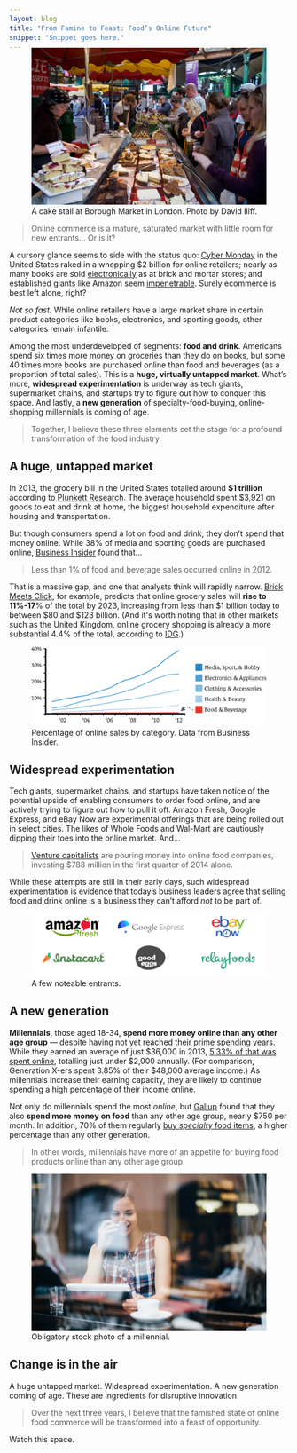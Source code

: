 ```yaml
---
layout: blog
title: "From Famine to Feast: Food’s Online Future"
snippet: "Snippet goes here."
---
```


<figure class="large" style="margin-top: -1.43em;">
	<img src="/resources/images/2014-12-08/borough-market.jpg" />
	<figcaption>A cake stall at Borough Market in London. Photo by David Iliff.</figcaption>
</figure>

> Online commerce is a mature, saturated market with little room for new entrants... Or is it?

A cursory glance seems to side with the status quo: [Cyber Monday][1] in the United States raked in a whopping $2 billion for online retailers; nearly as many books are sold [electronically][2] as at brick and mortar stores; and established giants like Amazon seem [impenetrable][10]. Surely ecommerce is best left alone, right?

*Not so fast.* While online retailers have a large market share in certain product categories like books, electronics, and sporting goods, other categories remain infantile.

Among the most underdeveloped of segments: **food and drink**. Americans spend six times more money on groceries than they do on books, but some 40 times more books are purchased online than food and beverages (as a proportion of total sales). This is a **huge, virtually untapped market**. What’s more, **widespread experimentation** is underway as tech giants, supermarket chains, and startups try to figure out how to conquer this space. And lastly, a **new generation** of specialty-food-buying, online-shopping millennials is coming of age.

> Together, I believe these three elements set the stage for a profound transformation of the food industry.


## A huge, untapped market
In 2013, the grocery bill in the United States totalled around **$1 trillion** according to [Plunkett Research][3]. The average household spent $3,921 on goods to eat and drink at home, the biggest household expenditure after housing and transportation.

But though consumers spend a lot on food and drink, they don’t spend that money online. While 38% of media and sporting goods are purchased online, [Business Insider][4] found that...

> Less than 1% of food and beverage sales occurred online in 2012.

That is a massive gap, and one that analysts think will rapidly narrow. [Brick Meets Click][5], for example, predicts that online grocery sales will **rise to 11%-17**% of the total by 2023, increasing from less than $1 billion today to between $80 and $123 billion. (And it's worth noting that in other markets such as the United Kingdom, online grocery shopping is already a more substantial 4.4% of the total, according to [IDG][11].)

<figure class="medium">
	<img src="/resources/images/2014-12-08/online-spending-graph.png" />
	<figcaption>Percentage of online sales by category. Data from Business Insider.</figcaption>
</figure>


## Widespread experimentation
Tech giants, supermarket chains, and startups have taken notice of the potential upside of enabling consumers to order food online, and are actively trying to figure out how to pull it off. Amazon Fresh, Google Express, and eBay Now are experimental offerings that are being rolled out in select cities. The likes of Whole Foods and Wal-Mart are cautiously dipping their toes into the online market. And...

> [Venture capitalists][6] are pouring money into online food companies, investing $788 million in the first quarter of 2014 alone.

While these attempts are still in their early days, such widespread experimentation is evidence that today’s business leaders agree that selling food and drink online is a business they can’t afford *not* to be part of.

<figure class="medium">
	<img src="/resources/images/2014-12-08/tech-logos.png" />
	<figcaption>A few noteable entrants.</figcaption>
</figure>

## A new generation

**Millennials**, those aged 18-34, **spend more money online than any other age group** — despite having not yet reached their prime spending years. While they earned an average of just $36,000 in 2013, [5.33% of that was spent online][7], totalling just under $2,000 annually. (For comparison, Generation X-ers spent 3.85% of their $48,000 average income.) As millennials increase their earning capacity, they are likely to continue spending a high percentage of their income online.

Not only do millennials spend the most *online*, but [Gallup][8] found that they also **spend more money on food** than any other age group, nearly $750 per month. In addition, 70% of them regularly [buy *specialty* food items][9], a higher percentage than any other generation.

> In other words, millennials have more of an appetite for buying food products online than any other age group.

<figure class="medium">
	<img src="/resources/images/2014-12-08/millenial.jpg" />
	<figcaption>Obligatory stock photo of a millennial.</figcaption>
</figure>


## Change is in the air

A huge untapped market. Widespread experimentation. A new generation coming of age. These are ingredients for disruptive innovation.

> Over the next three years, I believe that the famished state of online food commerce will be transformed into a feast of opportunity.

Watch this space.


[1]: http://www.huffingtonpost.com/2014/12/02/cyber-monday-record_n_6259082.html
[2]: http://www.digitalbookworld.com/2013/online-retail-now-accounts-for-nearly-half-all-u-s-book-sales/
[3]: http://www.plunkettresearch.com/food-beverage-grocery-market-research/industry-and-business-data
[4]: https://intelligence.businessinsider.com/this-is-how-much-e-commerce-is-disrupting-the-different-retail-categories-2014-5
[5]: http://www.brickmeetsclick.com/stuff/contentmgr/files/.../pdf/bmc_online_grocery_forecast_10_8_final.pdf
[6]: http://www.businessweek.com/articles/2014-10-23/mobile-food-startups-move-beyond-delivery-into-food-prep
[7]: http://www.businessinsider.com/the-surprising-demographics-of-who-shops-online-and-on-mobile-2014-6
[8]: http://www.gallup.com/poll/156416/americans-spend-151-week-food-high-income-180.aspx
[9]: https://www.specialtyfood.com/news/article/todays-consumer-14/
[10]: http://www.forbes.com/sites/jeffbercovici/2014/02/10/amazon-vs-book-publishers-by-the-numbers/
[11]: http://www.igd.com/our-expertise/Retail/retail-outlook/3371/UK-Grocery-Retailing/